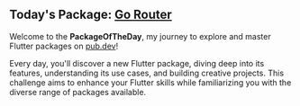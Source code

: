 ## Today's Package: [Go Router](https://pub.dev/packages/go_router) 
Welcome to the **PackageOfTheDay**, my journey to explore and master Flutter packages on [pub.dev](https://pub.dev/)! 

Every day, you'll discover a new Flutter package, diving deep into its features, understanding its use cases, and building creative projects. This challenge aims to enhance your Flutter skills while familiarizing you with the diverse range of packages available.